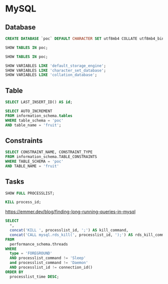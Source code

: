 # MySQL

## Database

```sql
CREATE DATABASE `poc` DEFAULT CHARACTER SET utf8mb4 COLLATE utf8mb4_bin;
```

```sql
SHOW TABLES IN poc;
```

```sql
SHOW TABLES IN poc;
```

```sql
SHOW VARIABLES LIKE 'default_storage_engine';
SHOW VARIABLES LIKE 'character_set_database';
SHOW VARIABLES LIKE 'collation_database';
```

## Table

```sql
SELECT LAST_INSERT_ID() AS id;
```

```sql
SELECT AUTO_INCREMENT 
FROM information_schema.tables
WHERE table_schema = 'poc'
AND table_name = 'fruit';
```

## Constraints

```sql
SELECT CONSTRAINT_NAME, CONSTRAINT_TYPE
FROM information_schema.TABLE_CONSTRAINTS
WHERE TABLE_SCHEMA = 'poc'
AND TABLE_NAME = 'fruit'
```

## Tasks

```sql
SHOW FULL PROCESSLIST;
```

```sql
KILL process_id;
```

https://emmer.dev/blog/finding-long-running-queries-in-mysql

```sql
SELECT 
  *, 
  concat('KILL ', processlist_id, ';') AS kill_command, 
  concat('CALL mysql.rds_kill(', processlist_id, ');') AS rds_kill_command 
FROM 
  performance_schema.threads 
WHERE 
  type = 'FOREGROUND' 
  AND processlist_command != 'Sleep' 
  and processlist_command != 'Daemon' 
  AND processlist_id != connection_id() 
ORDER BY 
  processlist_time DESC;
```
